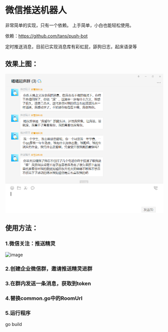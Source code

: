 # 微信推送机器人

非常简单的实现，只有一个依赖。
上手简单，小白也能轻松使用。

依赖：https://github.com/tans/push-bot

定时推送消息，目前已实现消息库有彩虹屁，舔狗日志，起床语录等

## 效果上图：

![image](https://github.com/chengjiahua/MarkdownPhotos/blob/main/wechat-rot/xiaoguo.jpg)

## 使用方法：

### 1.微信关注：推送精灵

![image](https://user-images.githubusercontent.com/543287/126447077-48823663-cf5d-433b-b51d-8096f634477d.png)

### 2.创建企业微信群，邀请推送精灵进群

### 3.在群内发送一条消息，获取到token

### 4.替换common.go中的RoomUrl

### 5.运行程序
go build